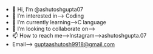 - 👋 Hi, I’m @ashutoshgupta07
- 👀 I’m interested in--> Coding
- 🌱 I’m currently learning-->C language
- 💞️ I’m looking to collaborate on--> 
- 📫 How to reach me-->Instagram-->ashutoshgupta.07
- Email--> guptaashutosh9918@gmail.com

<!---
ashutoshgupta07/ashutoshgupta07 is a ✨ special ✨ repository because its `README.md` (this file) appears on your GitHub profile.
You can click the Preview link to take a look at your changes.
--->

